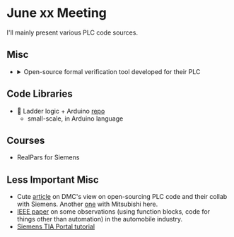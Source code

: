 # June xx Meeting

I'll mainly present various PLC code sources.


## Misc
- <details>
  <summary>Open-source formal verification tool developed for their PLC</summary>

  ![Add](https://cdn.prod.website-files.com/63dea6cb95e58cb38bb98cbd/6415da00f4c83f3bd7f0d8bf_5e58720d2804b2490a9b2438_Screen-Shot-2018-10-02-at-9.09.00-PM.png)
  ![Add & timer](https://cdn.prod.website-files.com/63dea6cb95e58cb38bb98cbd/6415da00f4c83f7c3af0d8be_5e58720df68ab8d231a6af8f_Screen-Shot-2018-10-02-at-9.09.19-PM.png)
  </details>


## Code Libraries
- 💾 Ladder logic + Arduino [repo](https://github.com/wditch/plcLib/tree/master/examples)
    - small-scale, in Arduino language


## Courses
- RealPars for Siemens


## Less Important Misc
- Cute [article](https://www.controldesign.com/displays/hmi/article/11309970/open-source-plc-and-hmi-library-makes-headway) on DMC's view on open-sourcing PLC code and their collab with Siemens. Another [one](https://www.dmcinfo.com/latest-thinking/case-studies/view/id/273/mitsubishi-plc-standard-library) with Mitsubishi here.
- [IEEE paper](https://www.researchgate.net/publication/4278362_A_Study_of_Industrial_Logic_Control_Programming_using_Library_Components) on some observations (using function blocks, code for things other than automation) in the automobile industry.
- [Siemens TIA Portal tutorial](https://www.solisplc.com/tutorials/working-with-libraries-in-siemens-tia-portal-plc-programming)